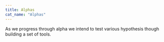 ```yaml
---
title: Alphas
cat_name: "Alphas"
---
```


As we progress through alpha we intend to test various hypothesis though building a set of tools.
